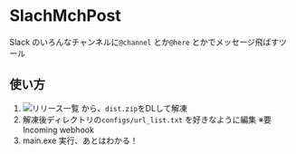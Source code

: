 # SlachMchPost

Slack のいろんなチャンネルに`@channel` とか`@here` とかでメッセージ飛ばすツール

## 使い方

1. ![リリース一覧](https://github.com/mews-iidx/SlachMchPost/releases) から、`dist.zip`をDLして解凍
1. 解凍後ディレクトリの`configs/url_list.txt` を好きなように編集 ※要Incoming webhook
1. main.exe 実行、あとはわかる！
